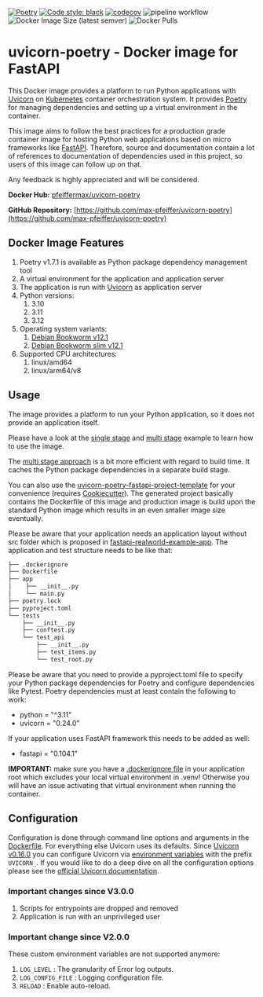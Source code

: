 [![Poetry](https://img.shields.io/endpoint?url=https://python-poetry.org/badge/v0.json)](https://python-poetry.org/)
[![Code style: black](https://img.shields.io/badge/code%20style-black-000000.svg)](https://github.com/psf/black)
[![codecov](https://codecov.io/gh/max-pfeiffer/uvicorn-poetry/branch/main/graph/badge.svg?token=WQI2SJJLZN)](https://codecov.io/gh/max-pfeiffer/uvicorn-poetry)
![pipeline workflow](https://github.com/max-pfeiffer/uvicorn-poetry/actions/workflows/pipeline.yml/badge.svg)
![Docker Image Size (latest semver)](https://img.shields.io/docker/image-size/pfeiffermax/uvicorn-poetry?sort=semver)
![Docker Pulls](https://img.shields.io/docker/pulls/pfeiffermax/uvicorn-poetry)
# uvicorn-poetry - Docker image for FastAPI
This Docker image provides a platform to run Python applications with [Uvicorn](https://github.com/encode/uvicorn) on [Kubernetes](https://kubernetes.io/) container orchestration system.
It provides [Poetry](https://python-poetry.org/) for managing dependencies and setting up a virtual environment in the container.

This image aims to follow the best practices for a production grade container image for hosting Python web applications based
on micro frameworks like [FastAPI](https://fastapi.tiangolo.com/).
Therefore, source and documentation contain a lot of references to documentation of dependencies used in this project, so users
of this image can follow up on that.

Any feedback is highly appreciated and will be considered.

**Docker Hub:** [pfeiffermax/uvicorn-poetry](https://hub.docker.com/r/pfeiffermax/uvicorn-poetry)

**GitHub Repository:** [https://github.com/max-pfeiffer/uvicorn-poetry](https://github.com/max-pfeiffer/uvicorn-poetry)

## Docker Image Features
1. Poetry v1.7.1 is available as Python package dependency management tool
2. A virtual environment for the application and application server
3. The application is run with [Uvicorn](https://www.uvicorn.org) as application server
4. Python versions:
    1. 3.10
    2. 3.11
    3. 3.12
5. Operating system variants:
    1. [Debian Bookworm v12.1](https://www.debian.org/releases/bookworm/)
    2. [Debian Bookworm slim v12.1](https://www.debian.org/releases/bookworm/)
6. Supported CPU architectures:    
   1. linux/amd64
   2. linux/arm64/v8

## Usage
The image provides a platform to run your Python application, so it does not provide an application itself.

Please have a look at the [single stage](https://github.com/max-pfeiffer/uvicorn-poetry/tree/main/examples/fast_api_singlestage_build) and [multi stage](https://github.com/max-pfeiffer/uvicorn-poetry/tree/main/examples/fast_api_multistage_build) example to learn how to use the image.

The [multi stage approach](https://github.com/max-pfeiffer/uvicorn-poetry/tree/main/examples/fast_api_multistage_build)
is a bit more efficient with regard to build time. It caches the Python package dependencies in a separate build stage.

You can also use the [uvicorn-poetry-fastapi-project-template](https://github.com/max-pfeiffer/uvicorn-poetry-fastapi-project-template) for your convenience (requires [Cookiecutter](https://github.com/cookiecutter/cookiecutter)). The generated project basically contains the Dockerfile of this image and production image is build upon the standard Python image which results in an even smaller image size eventually.

Please be aware that your application needs an application layout without src folder which is proposed in
[fastapi-realworld-example-app](https://github.com/nsidnev/fastapi-realworld-example-app).
The application and test structure needs to be like that:
```bash
├── .dockerignore
├── Dockerfile
├── app
│    ├── __init__.py
│    └── main.py
├── poetry.lock
├── pyproject.toml
└── tests
    ├── __init__.py
    ├── conftest.py
    └── test_api
        ├── __init__.py
        ├── test_items.py
        └── test_root.py
```
Please be aware that you need to provide a pyproject.toml file to specify your Python package dependencies for Poetry and configure
dependencies like Pytest. Poetry dependencies must at least contain the following to work:
* python = "^3.11"
* uvicorn = "0.24.0"

If your application uses FastAPI framework this needs to be added as well:
* fastapi = "0.104.1"

**IMPORTANT:** make sure you have a [.dockerignore file](https://github.com/max-pfeiffer/uvicorn-poetry/blob/main/examples/fast_api_multistage_build/.dockerignore)
in your application root which excludes your local virtual environment in .venv! Otherwise you will have an issue activating that virtual
environment when running the container.

## Configuration
Configuration is done through command line options and arguments in the
[Dockerfile](https://github.com/max-pfeiffer/uvicorn-poetry/blob/main/build/Dockerfile).
For everything else Uvicorn uses its defaults.
Since [Uvicorn v0.16.0](https://github.com/encode/uvicorn/releases/tag/0.16.0) you can configure Uvicorn via
[environment variables](https://www.uvicorn.org/settings/) with the prefix `UVICORN_`.
If you would like to do a deep dive on all the configuration options please see the
[official Uvicorn documentation](https://www.uvicorn.org/settings/).

### Important changes since V3.0.0
1. Scripts for entrypoints are dropped and removed
2. Application is run with an unprivileged user

### Important change since V2.0.0
These custom environment variables are not supported anymore: 
1. `LOG_LEVEL` : The granularity of Error log outputs.
2. `LOG_CONFIG_FILE` : Logging configuration file.
3. `RELOAD` : Enable auto-reload.
